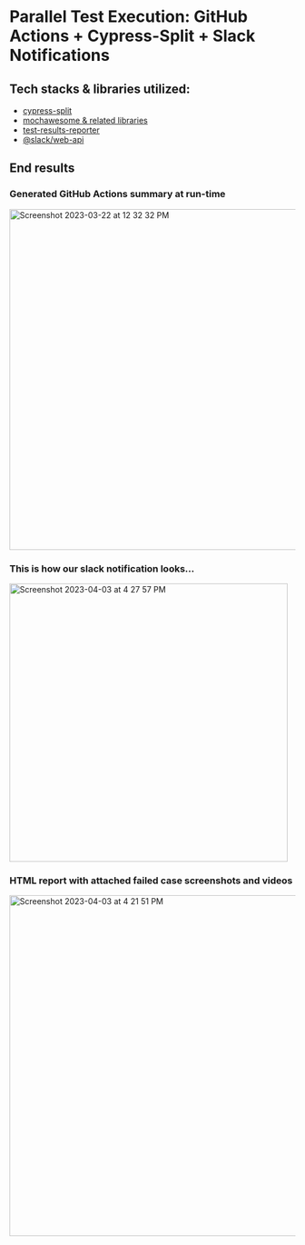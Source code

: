 # Parallel Test Execution: GitHub Actions + Cypress-Split + Slack Notifications

## Tech stacks & libraries utilized:
- [cypress-split](https://github.com/bahmutov/cypress-split)
- [mochawesome & related libraries](https://www.npmjs.com/package/mochawesome)
- [test-results-reporter](https://github.com/test-results-reporter/reporter)
- [@slack/web-api](https://www.npmjs.com/package/@slack/web-api)

## End results
### Generated GitHub Actions summary at run-time
<img width="600" alt="Screenshot 2023-03-22 at 12 32 32 PM" src="https://user-images.githubusercontent.com/101544305/226829168-f4ca12b9-252b-4e61-999f-dec3e50d1634.png">

### This is how our slack notification looks...
<img width="490" alt="Screenshot 2023-04-03 at 4 27 57 PM" src="https://user-images.githubusercontent.com/101544305/229511264-94a0e709-2f06-4167-80d9-2441ec94fc85.png">

### HTML report with attached failed case screenshots and videos
<img width="600" alt="Screenshot 2023-04-03 at 4 21 51 PM" src="https://user-images.githubusercontent.com/101544305/229511214-bd3bc139-6cbd-44d2-ac04-89bbe368dbc6.png">
